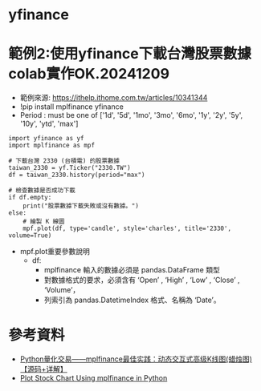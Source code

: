 # yfinance

# 範例2:使用yfinance下載台灣股票數據  colab實作OK.20241209
- 範例來源: https://ithelp.ithome.com.tw/articles/10341344
- !pip install  mplfinance yfinance
- Period : must be one of ['1d', '5d', '1mo', '3mo', '6mo', '1y', '2y', '5y', '10y', 'ytd', 'max']
```
import yfinance as yf
import mplfinance as mpf

# 下載台灣 2330 (台積電) 的股票數據
taiwan_2330 = yf.Ticker("2330.TW")
df = taiwan_2330.history(period="max")

# 檢查數據是否成功下載
if df.empty:
    print("股票數據下載失敗或沒有數據。")
else:
    # 繪製 K 線圖
    mpf.plot(df, type='candle', style='charles', title='2330', volume=True)
```
- mpf.plot重要參數說明
  - df:
    - mplfinance 輸入的數據必須是 pandas.DataFrame 類型
    - 對數據格式的要求，必須含有 ‘Open’ , ‘High’ , ‘Low’ , ‘Close’ , ‘Volume’，
    - 列索引為 pandas.DatetimeIndex 格式、名稱為 ‘Date’。  

# 參考資料
- [Python量化交易——mplfinance最佳实践：动态交互式高级K线图(蜡烛图)【源码+详解】](https://blog.csdn.net/Shepherdppz/article/details/117575286)
- [Plot Stock Chart Using mplfinance in Python](https://plainenglish.io/blog/plot-stock-chart-using-mplfinance-in-python-9286fc69689)
